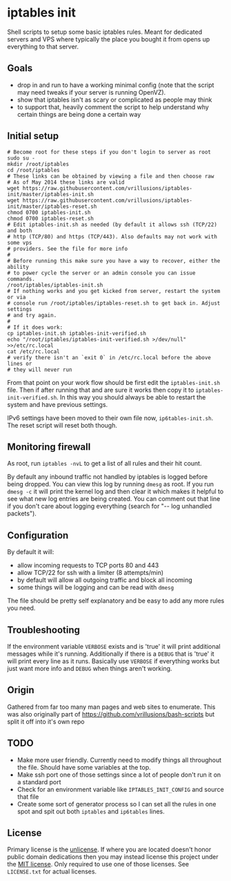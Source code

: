 # iptables init

Shell scripts to setup some basic iptables rules. Meant for dedicated servers and VPS where typically the place you bought it from opens up everything to that server.

## Goals

- drop in and run to have a working minimal config (note that the script may need tweaks if your server is running OpenVZ).
- show that iptables isn't as scary or complicated as people may think
- to support that, heavily comment the script to help understand why certain things are being done a certain way

## Initial setup

```shell
# Become root for these steps if you don't login to server as root
sudo su -
mkdir /root/iptables
cd /root/iptables
# These links can be obtained by viewing a file and then choose raw
# As of May 2014 these links are valid
wget https://raw.githubusercontent.com/vrillusions/iptables-init/master/iptables-init.sh
wget https://raw.githubusercontent.com/vrillusions/iptables-init/master/iptables-reset.sh
chmod 0700 iptables-init.sh
chmod 0700 iptables-reset.sh
# Edit iptables-init.sh as needed (by default it allows ssh (TCP/22) and both
# http (TCP/80) and https (TCP/443). Also defaults may not work with some vps
# providers. See the file for more info
#
# Before running this make sure you have a way to recover, either the ability
# to power cycle the server or an admin console you can issue commands.
/root/iptables/iptables-init.sh
# If nothing works and you get kicked from server, restart the system or via
# console run /root/iptables/iptables-reset.sh to get back in. Adjust settings
# and try again.
#
# If it does work:
cp iptables-init.sh iptables-init-verified.sh
echo "/root/iptables/iptables-init-verified.sh >/dev/null" >>/etc/rc.local
cat /etc/rc.local
# verify there isn't an `exit 0` in /etc/rc.local before the above lines or
# they will never run
```

From that point on your work flow should be first edit the `iptables-init.sh` file. Then if after running that and are sure it works then copy it to `iptables-init-verified.sh`. In this way you should always be able to restart the system and have previous settings.

IPv6 settings have been moved to their own file now, `ip6tables-init.sh`. The reset script will reset both though.

## Monitoring firewall

As root, run `iptables -nvL` to get a list of all rules and their hit count.

By default any inbound traffic not handled by iptables is logged before being dropped. You can view this log by running `dmesg` as root. If you run `dmesg -c` it will print the kernel log and then clear it which makes it helpful to see what new log entries are being created. You can comment out that line if you don't care about logging everything (search for "-- log unhandled packets").

## Configuration

By default it will:

- allow incoming requests to TCP ports 80 and 443
- allow TCP/22 for ssh with a limiter (8 attempts/min)
- by default will allow all outgoing traffic and block all incoming
- some things will be logging and can be read with `dmesg`

The file should be pretty self explanatory and be easy to add any more rules you need.

## Troubleshooting

If the environment variable `VERBOSE` exists and is 'true' it will print additional messages while it's running. Additionally if there is a `DEBUG` that is 'true' it will print every line as it runs. Basically use `VERBOSE` if everything works but just want more info and `DEBUG` when things aren't working.

## Origin

Gathered from far too many man pages and web sites to enumerate.  This was also originally part of https://github.com/vrillusions/bash-scripts but split it off into it's own repo

## TODO

- Make more user friendly. Currently need to modify things all throughout the file. Should have some variables at the top.
- Make ssh port one of those settings since a lot of people don't run it on a standard port
- Check for an environment variable like `IPTABLES_INIT_CONFIG` and source that file
- Create some sort of generator process so I can set all the rules in one spot and spit out both `iptables` and `ip6tables` lines.

## License

Primary license is the [unlicense](http://unlicense.org/). If where you are located doesn't honor public domain dedications then you may instead license this project under the [MIT license](http://opensource.org/licenses/MIT). Only required to use one of those licenses. See `LICENSE.txt` for actual licenses.
